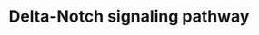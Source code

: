 ---
annotations:
- id: PW:0000204
  parent: signaling pathway
  type: Pathway Ontology
  value: Notch signaling pathway
authors:
- A.Pandey
- MaintBot
- AlexanderPico
- Christine Chichester
- Eweitz
description: 'There are 4 Notch receptors in humans (Notch 1-4) that bind to a family
  of 5 ligands (Jagged 1 and 2 and Delta-like 1-3). The Notch receptors are expressed
  on the cell surface as heterodimeric proteins and their ligands are also membrane-bound.
  Signaling through the Notch receptors is triggered by ligand-binding that induces
  cleavage of the extracellular domain by an ADAM family metalloprotease followed
  by a cleavage within the transmembrane domain by gamma secretase complex. The second
  cleavage leads to translocation of the cytosolic domain of Notch receptors into
  the nucleus. Notch proteins are important in lineage specification and stem cell
  maintenance. Aberrant Notch signaling has been linked to a number of malignancies
  including leukemias, lymphomas and carcinomas of the breast, skin, lung, cervix
  and kidneys.  Source: NetPath http://www.netpath.org/pathways?path_id=NetPath_3'
last-edited: 2021-05-16
organisms:
- Rattus norvegicus
redirect_from:
- /index.php/Pathway:WP199
- /instance/WP199
revision: null
schema-jsonld:
- '@context': https://schema.org/
  '@id': https://wikipathways.github.io/pathways/WP199.html
  '@type': Dataset
  creator:
    '@type': Organization
    name: WikiPathways
  description: 'There are 4 Notch receptors in humans (Notch 1-4) that bind to a family
    of 5 ligands (Jagged 1 and 2 and Delta-like 1-3). The Notch receptors are expressed
    on the cell surface as heterodimeric proteins and their ligands are also membrane-bound.
    Signaling through the Notch receptors is triggered by ligand-binding that induces
    cleavage of the extracellular domain by an ADAM family metalloprotease followed
    by a cleavage within the transmembrane domain by gamma secretase complex. The
    second cleavage leads to translocation of the cytosolic domain of Notch receptors
    into the nucleus. Notch proteins are important in lineage specification and stem
    cell maintenance. Aberrant Notch signaling has been linked to a number of malignancies
    including leukemias, lymphomas and carcinomas of the breast, skin, lung, cervix
    and kidneys.  Source: NetPath http://www.netpath.org/pathways?path_id=NetPath_3'
  keywords:
  - APH1A
  - Adam10
  - Adam17
  - Akt1
  - Aph1b
  - App
  - Ascl1
  - Cdk2
  - Cir
  - Cntf
  - Cntfr
  - Cntn1
  - Cul1
  - DTX1
  - Dll1
  - Dll4
  - Egf
  - Egfr
  - Ep300
  - FBXW7
  - Fhl1
  - Furin
  - GATA1
  - Gsk3b
  - Hdac1
  - Hdac2
  - Hes1
  - Hes5
  - Hes6
  - Hey1
  - Hey2
  - Hivep3
  - Itch
  - Jag1
  - Jag2
  - Jak2
  - Jun
  - Lck
  - Lef1
  - Lfng
  - MAGEA1
  - Maml1
  - Maml2
  - Maml3
  - Mapk1
  - Mapk3
  - Mef2c
  - Mfng
  - NCOR1
  - Ncor2
  - Ncstn
  - Nfkbia
  - Notch1
  - Notch2
  - Notch3
  - Notch4
  - Nov
  - Numb
  - Numbl
  - PCAF
  - Pik3r1
  - Pik3r2
  - Pofut1
  - Psen1
  - Psen2
  - Psenen
  - RBPSUH
  - RBX1
  - Rela
  - Ring1
  - SAP30
  - SKP1A
  - Sin3a
  - Skp2
  - Smad1
  - Smad3
  - Smad4
  - Snw1
  - Spen
  - Stat3
  - Tcfe2a
  - Tle1
  - Tp53
  - Wdr12
  - Yy1
  license: CC0
  name: Delta-Notch signaling pathway
seo: CreativeWork
title: Delta-Notch signaling pathway
wpid: WP199
---